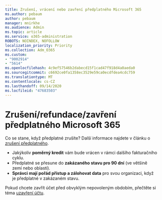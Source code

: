 ```yaml
---
title: Zrušení, vrácení nebo zavření předplatného Microsoft 365
ms.author: pebaum
author: pebaum
manager: mnirkhe
ms.audience: Admin
ms.topic: article
ms.service: o365-administration
ROBOTS: NOINDEX, NOFOLLOW
localization_priority: Priority
ms.collection: Adm_O365
ms.custom:
- "9002914"
- "5614"
ms.openlocfilehash: 4c9ef57546b2dabecd15f1cad47f918d4a0aeda0
ms.sourcegitcommit: c6692ce0fa1358ec3529e59ca0ecdfdea4cdc759
ms.translationtype: MT
ms.contentlocale: cs-CZ
ms.lasthandoff: 09/14/2020
ms.locfileid: "47683503"
---
```

# <a name="cancelrefundclose-your-microsoft-365-subscription"></a>Zrušení/refundace/zavření předplatného Microsoft 365

Co se stane, když předplatné zrušíte? Další informace najdete v článku o [zrušení předplatného](https://docs.microsoft.com/microsoft-365/commerce/subscriptions/cancel-your-subscription?view=o365-worldwide).

- Jakýkoliv **poměrný kredit** vám bude vrácen v rámci dalšího fakturačního cyklu.
- Předplatné se přesune do **zakázaného stavu pro 90 dní** (ve většině zemí nebo oblastí).
- **Správci mají pořád přístup a zálohovat data** pro svou organizaci, když je předplatné v zakázaném stavu.

Pokud chcete zavřít účet před obvyklým nepovoleným obdobím, přečtěte si téma [uzavření účtu](https://docs.microsoft.com/microsoft-365/commerce/close-your-account?view=o365-worldwide).

